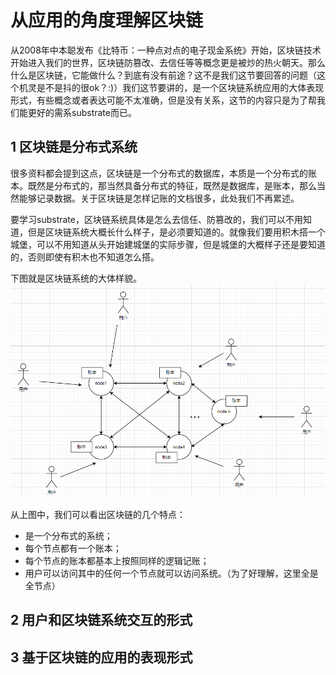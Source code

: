 # 从应用的角度理解区块链

从2008年中本聪发布《比特币：一种点对点的电子现金系统》开始，区块链技术开始进入我们的世界，区块链防篡改、去信任等等概念更是被炒的热火朝天。那么什么是区块链，它能做什么？到底有没有前途？这不是我们这节要回答的问题（这个机灵是不是抖的很ok？:)）我们这节要讲的，是一个区块链系统应用的大体表现形式，有些概念或者表达可能不太准确，但是没有关系，这节的内容只是为了帮我们能更好的需系substrate而已。

## 1 区块链是分布式系统
很多资料都会提到这点，区块链是一个分布式的数据库，本质是一个分布式的账本。既然是分布式的，那当然具备分布式的特征，既然是数据库，是账本，那么当然能够记录数据。关于区块链是怎样记账的文档很多，此处我们不再累述。

要学习substrate，区块链系统具体是怎么去信任、防篡改的，我们可以不用知道，但是区块链系统大概长什么样子，是必须要知道的。就像我们要用积木搭一个城堡，可以不用知道从头开始建城堡的实际步骤，但是城堡的大概样子还是要知道的，否则即使有积木也不知道怎么搭。

下图就是区块链系统的大体样貌。
![区块链系统的大体样貌](assets/区块链系统1.PNG)

从上图中，我们可以看出区块链的几个特点：
* 是一个分布式的系统；
* 每个节点都有一个账本；
* 每个节点的账本都基本上按照同样的逻辑记账；
* 用户可以访问其中的任何一个节点就可以访问系统。（为了好理解，这里全是全节点）


## 2 用户和区块链系统交互的形式


## 3 基于区块链的应用的表现形式

